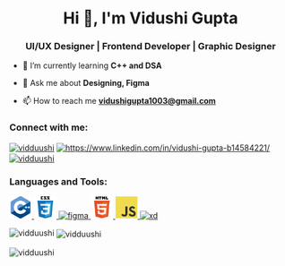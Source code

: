 <h1 align="center">Hi 👋, I'm Vidushi Gupta</h1>
<h3 align="center">UI/UX Designer | Frontend Developer | Graphic Designer</h3>

- 🌱 I’m currently learning **C++ and DSA**

- 💬 Ask me about **Designing, Figma**

- 📫 How to reach me **vidushigupta1003@gmail.com**

<h3 align="left">Connect with me:</h3>
<p align="left">
<a href="https://twitter.com/vidduushi" target="blank"><img align="center" src="https://raw.githubusercontent.com/rahuldkjain/github-profile-readme-generator/master/src/images/icons/Social/twitter.svg" alt="vidduushi" height="30" width="40" /></a>
<a href="https://linkedin.com/in/https://www.linkedin.com/in/vidushi-gupta-b14584221/" target="blank"><img align="center" src="https://raw.githubusercontent.com/rahuldkjain/github-profile-readme-generator/master/src/images/icons/Social/linked-in-alt.svg" alt="https://www.linkedin.com/in/vidushi-gupta-b14584221/" height="30" width="40" /></a>
<a href="https://instagram.com/vidduushi" target="blank"><img align="center" src="https://raw.githubusercontent.com/rahuldkjain/github-profile-readme-generator/master/src/images/icons/Social/instagram.svg" alt="vidduushi" height="30" width="40" /></a>
</p>

<h3 align="left">Languages and Tools:</h3>
<p align="left"> <a href="https://www.w3schools.com/cpp/" target="_blank" rel="noreferrer"> <img src="https://raw.githubusercontent.com/devicons/devicon/master/icons/cplusplus/cplusplus-original.svg" alt="cplusplus" width="40" height="40"/> </a> <a href="https://www.w3schools.com/css/" target="_blank" rel="noreferrer"> <img src="https://raw.githubusercontent.com/devicons/devicon/master/icons/css3/css3-original-wordmark.svg" alt="css3" width="40" height="40"/> </a> <a href="https://www.figma.com/" target="_blank" rel="noreferrer"> <img src="https://www.vectorlogo.zone/logos/figma/figma-icon.svg" alt="figma" width="40" height="40"/> </a> <a href="https://www.w3.org/html/" target="_blank" rel="noreferrer"> <img src="https://raw.githubusercontent.com/devicons/devicon/master/icons/html5/html5-original-wordmark.svg" alt="html5" width="40" height="40"/> </a> <a href="https://developer.mozilla.org/en-US/docs/Web/JavaScript" target="_blank" rel="noreferrer"> <img src="https://raw.githubusercontent.com/devicons/devicon/master/icons/javascript/javascript-original.svg" alt="javascript" width="40" height="40"/> </a> <a href="https://www.adobe.com/products/xd.html" target="_blank" rel="noreferrer"> <img src="https://cdn.worldvectorlogo.com/logos/adobe-xd.svg" alt="xd" width="40" height="40"/> </a> </p>

<p><img align="left" src="https://github-readme-stats.vercel.app/api/top-langs?username=vidduushi&show_icons=true&locale=en&layout=compact" alt="vidduushi" /></p>

<p>&nbsp;<img align="center" src="https://github-readme-stats.vercel.app/api?username=vidduushi&show_icons=true&locale=en" alt="vidduushi" /></p>

<p><img align="center" src="https://github-readme-streak-stats.herokuapp.com/?user=vidduushi&" alt="vidduushi" /></p>


